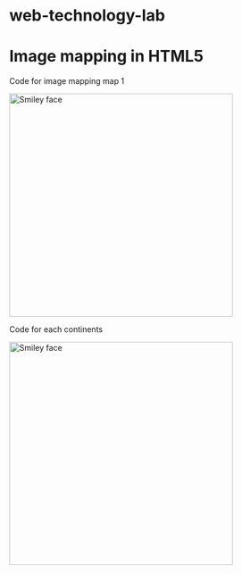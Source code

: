 # web-technology-lab
# Image mapping in HTML5
Code for image mapping map 1
<!DOCTYPE html>
<html>
<head>
	<title>Lab assignment 1</title>
</head>
<body>
<img src="http://www.freeworldmaps.net/printable/europe/europe_countries.jpg" alt="Smiley face" height="400" width="400">
</body>
</html>

Code for each continents
<!DOCTYPE html>
<html>
<head>
	<title>"Continent Name"</title>
</head>
<body>
<img src="http://australiamap.facts.co/australiamapof/AustraliaStatesMap.png" alt="Smiley face" height="400" width="400">
</body>
</html>

